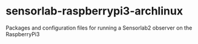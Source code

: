 # sensorlab-raspberrypi3-archlinux
Packages and configuration files for running a Sensorlab2 observer on the RaspberryPi3 
